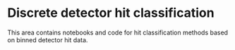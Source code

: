 # Discrete detector hit classification

This area contains notebooks and code for hit classification methods based
on binned detector hit data.
